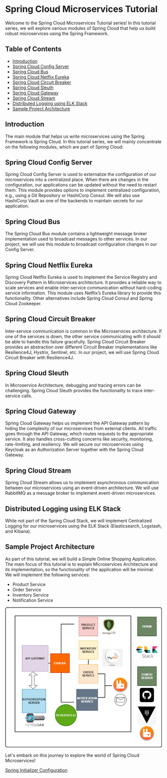 # Spring Cloud Microservices Tutorial

Welcome to the Spring Cloud Microservices Tutorial series! In this tutorial series, we will explore various modules of Spring Cloud that help us build robust microservices using the Spring Framework.

## Table of Contents

- [Introduction](#introduction)
- [Spring Cloud Config Server](#spring-cloud-config-server)
- [Spring Cloud Bus](#spring-cloud-bus)
- [Spring Cloud Netflix Eureka](#spring-cloud-netflix-eureka)
- [Spring Cloud Circuit Breaker](#spring-cloud-circuit-breaker)
- [Spring Cloud Sleuth](#spring-cloud-sleuth)
- [Spring Cloud Gateway](#spring-cloud-gateway)
- [Spring Cloud Stream](#spring-cloud-stream)
- [Distributed Logging using ELK Stack](#distributed-logging-using-elk-stack)
- [Sample Project Architecture](#sample-project-architecture)

## Introduction

The main module that helps us write microservices using the Spring Framework is Spring Cloud. In this tutorial series, we will mainly concentrate on the following modules, which are part of Spring Cloud:

## Spring Cloud Config Server

Spring Cloud Config Server is used to externalize the configuration of our microservices into a centralized place. When there are changes in the configuration, our applications can be updated without the need to restart them. This module provides options to implement centralized configuration, e.g., using a Git Repository or HashiCorp Consul. We will also use HashiCorp Vault as one of the backends to maintain secrets for our application.

## Spring Cloud Bus

The Spring Cloud Bus module contains a lightweight message broker implementation used to broadcast messages to other services. In our project, we will use this module to broadcast configuration changes in our Config Server.

## Spring Cloud Netflix Eureka

Spring Cloud Netflix Eureka is used to implement the Service Registry and Discovery Pattern in Microservices architecture. It provides a reliable way to scale services and enable inter-service communication without hard-coding service information. This module uses Netflix’s Eureka library to provide this functionality. Other alternatives include Spring Cloud Consul and Spring Cloud Zookeeper.

## Spring Cloud Circuit Breaker

Inter-service communication is common in the Microservices architecture. If one of the services is down, the other service communicating with it should be able to handle this failure gracefully. Spring Cloud Circuit Breaker provides an abstraction over different Circuit Breaker implementations like Resilience4J, Hystrix, Sentinel, etc. In our project, we will use Spring Cloud Circuit Breaker with Resilience4J.

## Spring Cloud Sleuth

In Microservice Architecture, debugging and tracing errors can be challenging. Spring Cloud Sleuth provides the functionality to trace inter-service calls.

## Spring Cloud Gateway

Spring Cloud Gateway helps us implement the API Gateway pattern by hiding the complexity of our microservices from external clients. All traffic goes through the API Gateway, which routes requests to the appropriate service. It also handles cross-cutting concerns like security, monitoring, rate-limiting, and resiliency. We will secure our microservices using Keycloak as an Authorization Server together with the Spring Cloud Gateway.

## Spring Cloud Stream

Spring Cloud Stream allows us to implement asynchronous communication between our microservices using an event-driven architecture. We will use RabbitMQ as a message broker to implement event-driven microservices.

## Distributed Logging using ELK Stack

While not part of the Spring Cloud Stack, we will implement Centralized Logging for our microservices using the ELK Stack (Elasticsearch, Logstash, and Kibana).

## Sample Project Architecture

As part of this tutorial, we will build a Simple Online Shopping Application. The main focus of this tutorial is to explain Microservices Architecture and its implementation, so the functionality of the application will be minimal. We will implement the following services:

- Product Service
- Order Service
- Inventory Service
- Notification Service

![Image Alt Text](images/architecture.png)


Let's embark on this journey to explore the world of Spring Cloud Microservices!

[Spring Initializer Configuration](https://start.spring.io/#!type=maven-project&language=java&platformVersion=3.1.3&packaging=jar&jvmVersion=17&groupId=com.springmicroservices&artifactId=product-service&name=product-service&description=Product%20Service&packageName=com.springmicroservices.product-service&dependencies=lombok,web,data-mongodb)

